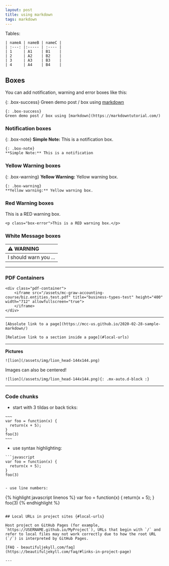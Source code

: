 ```yaml
---
layout: post
title: using markdown
tags: markdown
---
```


Tables:

~~~
| nameA | nameB | nameC |
| :---: |:----- | :---- |
| 1     | A1    | B1    |
| 2     | A2    | B2    |
| 3     | A3    | B3    |
| 4     | A4    | B4    |
~~~

## Boxes
You can add notification, warning and error boxes like this:

{: .box-success}
Green demo post / box using [markdown](https://markdowntutorial.com/)

```
{: .box-success}
Green demo post / box using [markdown](https://markdowntutorial.com/)
```

### Notification boxes

{: .box-note}
**Simple Note:** This is a notification box.

```
{: .box-note}
**Simple Note:** This is a notification
```

### Yellow Warning boxes

{: .box-warning}
**Yellow Warning:** Yellow warning box.

```
{: .box-warning}
**Yellow warning:** Yellow warning box.
```

### Red Warning boxes

<p class="box-error">This is a RED warning box.</p>

```
<p class="box-error">This is a RED warning box.</p>
```

### White Message boxes

| :warning: WARNING          |
|:---------------------------|
| I should warn you ...      |

---

### PDF Containers

```
<div class="pdf-container">
    <iframe src="/assets/mc-graw-accounting-course/biz.entities.test.pdf" title="business-types-test" height="400" width="712" allowfullscreen="true">
    </iframe>
</div>
```

---

`[Absolute link to a page](https://mcc-us.github.io/2020-02-28-sample-markdown/)`

`[Relative link to a section inside a page](#local-urls)`

---

**Pictures**

`![lion](/assets/img/lion_head-144x144.png)`

Images can also be centered!

`![lion](/assets/img/lion_head-144x144.png){: .mx-auto.d-block :}`

---

### Code chunks 

- start with 3 tildas or back ticks:

```
~~~
var foo = function(x) {
  return(x + 5);
}
foo(3)
~~~
```

- use syntax highlighting:

```
```javascript
var foo = function(x) {
  return(x + 5);
}
foo(3)
```
```

- use line numbers:

```
{% highlight javascript linenos %}
var foo = function(x) {
  return(x + 5);
}
foo(3)
{% endhighlight %}
```

## Local URLs in project sites {#local-urls}

Host project on GitHub Pages (for example, `https://USERNAME.github.io/MyProject`), URLs that begin with `/` and refer to local files may not work correctly due to how the root URL (`/`) is interpreted by GitHub Pages. 

[FAQ - beautifuljekyll.com/faq](https://beautifuljekyll.com/faq/#links-in-project-page)

---
